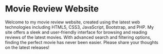 # Movie Review Website

Welcome to my movie review website, created using the latest web technologies including HTML5, CSS3, JavaScript, Bootstrap, and PHP. My site offers a sleek and user-friendly interface for browsing and reading reviews of the latest movies. With advanced search and filtering options, finding the perfect movie has never been easier. Please share your thoughts on the latest releases!
